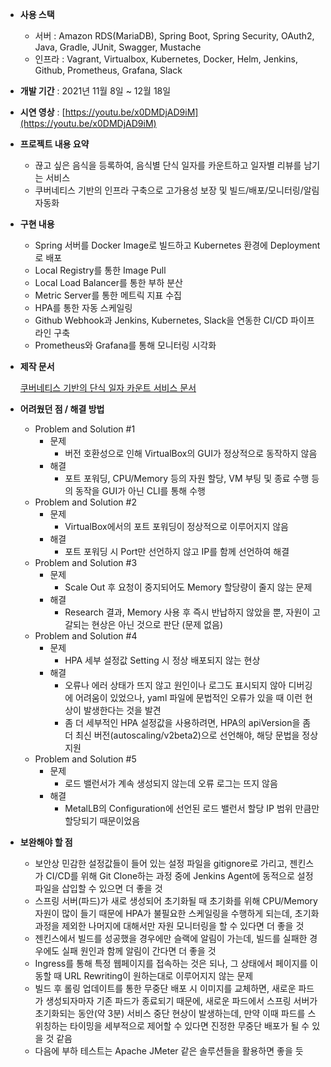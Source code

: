 - **사용 스택**
    - 서버 : Amazon RDS(MariaDB), Spring Boot, Spring Security, OAuth2, Java, Gradle, JUnit, Swagger, Mustache
    - 인프라 : Vagrant, Virtualbox, Kubernetes, Docker, Helm, Jenkins, Github, Prometheus, Grafana, Slack
- **개발 기간** : 2021년 11월 8일 ~ 12월 18일
- **시연 영상** : [https://youtu.be/x0DMDjAD9iM](https://youtu.be/x0DMDjAD9iM)
- **프로젝트 내용 요약**
    - 끊고 싶은 음식을 등록하여, 음식별 단식 일자를 카운트하고 일자별 리뷰를 남기는 서비스
    - 쿠버네티스 기반의 인프라 구축으로 고가용성 보장 및 빌드/배포/모니터링/알림 자동화
- **구현 내용**
    - Spring 서버를 Docker Image로 빌드하고 Kubernetes 환경에 Deployment로 배포
    - Local Registry를 통한 Image Pull
    - Local Load Balancer를 통한 부하 분산
    - Metric Server를 통한 메트릭 지표 수집
    - HPA를 통한 자동 스케일링
    - Github Webhook과 Jenkins, Kubernetes, Slack을 연동한 CI/CD 파이프라인 구축
    - Prometheus와 Grafana를 통해 모니터링 시각화
- **제작 문서**
    
    [쿠버네티스 기반의 단식 일자 카운트 서비스 문서](https://jasonyoo95.notion.site/afd5b68dfa304b86b6e564cdd22fb687)
    
- **어려웠던 점 / 해결 방법**
    - Problem and Solution #1
        - 문제
            - 버전 호환성으로 인해 VirtualBox의 GUI가 정상적으로 동작하지 않음
        - 해결
            - 포트 포워딩, CPU/Memory 등의 자원 할당, VM 부팅 및 종료 수행 등의 동작을 GUI가 아닌 CLI를 통해 수행
    - Problem and Solution #2
        - 문제
            - VirtualBox에서의 포트 포워딩이 정상적으로 이루어지지 않음
        - 해결
            - 포트 포워딩 시 Port만 선언하지 않고 IP를 함께 선언하여 해결
    - Problem and Solution #3
        - 문제
            - Scale Out 후 요청이 중지되어도 Memory 할당량이 줄지 않는 문제
        - 해결
            - Research 결과, Memory 사용 후 즉시 반납하지 않았을 뿐, 자원이 고갈되는 현상은 아닌 것으로 판단 (문제 없음)
    - Problem and Solution #4
        - 문제
            - HPA 세부 설정값 Setting 시 정상 배포되지 않는 현상
        - 해결
            - 오류나 에러 상태가 뜨지 않고 원인이나 로그도 표시되지 않아 디버깅에 어려움이 있었으나, yaml 파일에 문법적인 오류가 있을 때 이런 현상이 발생한다는 것을 발견
            - 좀 더 세부적인 HPA 설정값을 사용하려면, HPA의 apiVersion을 좀 더 최신 버전(autoscaling/v2beta2)으로 선언해야, 해당 문법을 정상 지원
    - Problem and Solution #5
        - 문제
            - 로드 밸런서가 계속 생성되지 않는데 오류 로그는 뜨지 않음
        - 해결
            - MetalLB의 Configuration에 선언된 로드 밸런서 할당 IP 범위 만큼만 할당되기 때문이었음
- **보완해야 할 점**
    - 보안상 민감한 설정값들이 들어 있는 설정 파일을 gitignore로 가리고, 젠킨스가 CI/CD를 위해 Git Clone하는 과정 중에 Jenkins Agent에 동적으로 설정 파일을 삽입할 수 있으면 더 좋을 것
    - 스프링 서버(파드)가 새로 생성되어 초기화될 때 초기화를 위해 CPU/Memory 자원이 많이 들기 때문에 HPA가 불필요한 스케일링을 수행하게 되는데, 초기화 과정을 제외한 나머지에 대해서만 자원 모니터링을 할 수 있다면 더 좋을 것
    - 젠킨스에서 빌드를 성공했을 경우에만 슬랙에 알림이 가는데, 빌드를 실패한 경우에도 실패 원인과 함께 알림이 간다면 더 좋을 것
    - Ingress를 통해 특정 웹페이지를 접속하는 것은 되나, 그 상태에서 페이지를 이동할 때 URL Rewriting이 원하는대로 이루어지지 않는 문제
    - 빌드 후 롤링 업데이트를 통한 무중단 배포 시 이미지를 교체하면, 새로운 파드가 생성되자마자 기존 파드가 종료되기 때문에, 새로운 파드에서 스프링 서버가 초기화되는 동안(약 3분) 서비스 중단 현상이 발생하는데, 만약 이때 파드를 스위칭하는 타이밍을 세부적으로 제어할 수 있다면 진정한 무중단 배포가 될 수 있을 것 같음
    - 다음에 부하 테스트는 Apache JMeter 같은 솔루션들을 활용하면 좋을 듯

